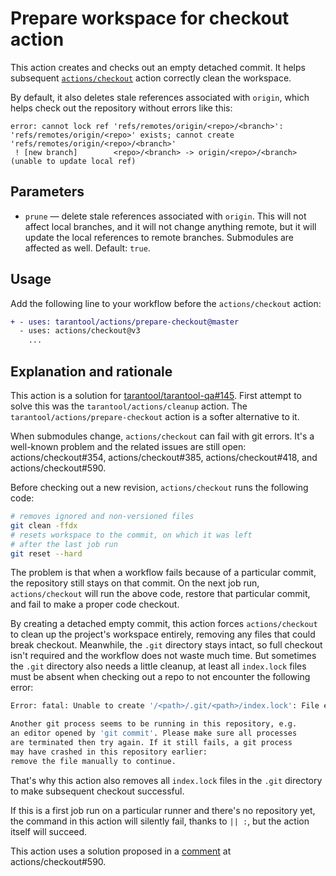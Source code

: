 # Prepare workspace for checkout action

This action creates and checks out an empty detached commit.
It helps subsequent [`actions/checkout`](https://github.com/actions/checkout) action
correctly clean the workspace.

By default, it also deletes stale references associated with `origin`, which
helps check out the repository without errors like this:
```
error: cannot lock ref 'refs/remotes/origin/<repo>/<branch>': 'refs/remotes/origin/<repo>' exists; cannot create 'refs/remotes/origin/<repo>/<branch>'
 ! [new branch]        <repo>/<branch> -> origin/<repo>/<branch>  (unable to update local ref)
```

## Parameters

- `prune` — delete stale references associated with `origin`. This will
not affect local branches, and it will not change anything remote, but it will
update the local references to remote branches. Submodules are affected as well.
Default: `true`.

## Usage

Add the following line to your workflow before the `actions/checkout` action:

```diff
+ - uses: tarantool/actions/prepare-checkout@master
  - uses: actions/checkout@v3
    ...
```

## Explanation and rationale

This action is a solution for 
[tarantool/tarantool-qa#145](https://github.com/tarantool/tarantool-qa/issues/145).
First attempt to solve this was the `tarantool/actions/cleanup` action.
The `tarantool/actions/prepare-checkout` action is a softer alternative to it.

When submodules change, `actions/checkout` can fail with git errors. 
It's a well-known problem and the related issues are still open:
actions/checkout#354,
actions/checkout#385,
actions/checkout#418, and
actions/checkout#590.

Before checking out a new revision, `actions/checkout` runs the following code:

```bash
# removes ignored and non-versioned files
git clean -ffdx
# resets workspace to the commit, on which it was left
# after the last job run
git reset --hard
```

The problem is that when a workflow fails because of a particular commit,
the repository still stays on that commit. On the next job run, 
`actions/checkout` will run the above code, restore that particular commit,
and fail to make a proper code checkout.

By creating a detached empty commit, this action forces `actions/checkout`
to clean up the project's workspace entirely, removing any files that could
break checkout. Meanwhile, the `.git` directory stays intact, so full checkout
isn't required and the workflow does not waste much time. But sometimes the
`.git` directory also needs a little cleanup, at least all `index.lock` files
must be absent when checking out a repo to not encounter the following error:

```bash
Error: fatal: Unable to create '/<path>/.git/<path>/index.lock': File exists.

Another git process seems to be running in this repository, e.g.
an editor opened by 'git commit'. Please make sure all processes
are terminated then try again. If it still fails, a git process
may have crashed in this repository earlier:
remove the file manually to continue.
```

That's why this action also removes all `index.lock` files in the `.git`
directory to make subsequent checkout successful.

If this is a first job run on a particular runner and there's no repository yet,
the command in this action will silently fail, thanks to `|| :`,
but the action itself will succeed.

This action uses a solution proposed in a
[comment](https://github.com/actions/checkout/issues/590#issuecomment-970586842)
at actions/checkout#590.

